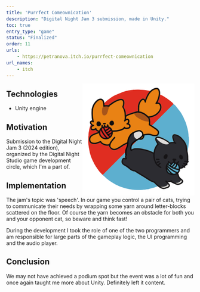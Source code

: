 ```yaml
---
title: 'Purrfect Comeownication'
description: "Digital Night Jam 3 submission, made in Unity."
toc: true
entry_type: "game"
status: "Finalized"
order: 11
urls:
    - https://petranova.itch.io/purrfect-comeownication
url_names:
    - itch
---
```


<style>
img {
    width: 300px;
    float: right;
}
</style>
![Game Logo](purrfect.png)

## Technologies

- Unity engine

## Motivation

Submission to the Digital Night Jam 3 (2024 edition), organized by the Digital Night Studio game development circle, which I'm a part of.

## Implementation

The jam's topic was 'speech'. In our game you control a pair of cats, trying to communicate their needs by wrapping some yarn around letter-blocks scattered on the floor.
Of course the yarn becomes an obstacle for both you and your opponent cat, so beware and think fast!

During the development I took the role of one of the two programmers and am responsible for large parts of the gameplay logic, the UI programming and the audio player.

## Conclusion

We may not have achieved a podium spot but the event was a lot of fun and once again taught me more about Unity. Definitely left it content.

